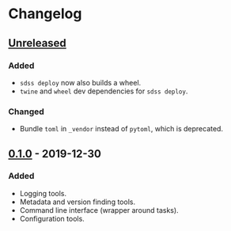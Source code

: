 # Changelog

## [Unreleased](https://github.com/sdss/sdsstools/compare/0.1.0...HEAD)

### Added

- `sdss deploy` now also builds a wheel.
- `twine` and `wheel` dev dependencies for `sdss deploy`.

### Changed

- Bundle `toml` in `_vendor` instead of `pytoml`, which is deprecated.

## [0.1.0](https://github.com/sdss/sdsstools/releases/tag/0.1.0) - 2019-12-30

### Added

- Logging tools.
- Metadata and version finding tools.
- Command line interface (wrapper around tasks).
- Configuration tools.
